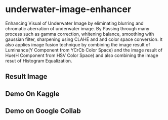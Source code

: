# underwater-image-enhancer

Enhancing Visual of Underwater Image by eliminating blurring and chromatic aberration of underwater image. By Passing through many process such as gamma correction, whitening balance, smoothing with gaussian filter, sharpening using CLAHE and  and color space conversion. It also applies  image fusion technique by combining the image result of Luminance(Y Component from YCrCb Color Space)  and the image result of Hue(H Component from HSV Color Space) and also combining the image resut of Histogram Equalization.

## Result Image


## Demo On Kaggle


## Demo on Google Collab
